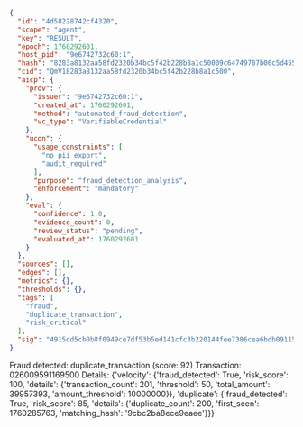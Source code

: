 ```json
{
  "id": "4d58228742cf4320",
  "scope": "agent",
  "key": "RESULT",
  "epoch": 1760292601,
  "host_pid": "9e6742732c60:1",
  "hash": "8283a8132aa58fd2320b34bc5f42b228b8a1c50009c64749787b06c5d4552457",
  "cid": "QmV18283a8132aa58fd2320b34bc5f42b228b8a1c500",
  "aicp": {
    "prov": {
      "issuer": "9e6742732c60:1",
      "created_at": 1760292601,
      "method": "automated_fraud_detection",
      "vc_type": "VerifiableCredential"
    },
    "ucon": {
      "usage_constraints": [
        "no_pii_export",
        "audit_required"
      ],
      "purpose": "fraud_detection_analysis",
      "enforcement": "mandatory"
    },
    "eval": {
      "confidence": 1.0,
      "evidence_count": 0,
      "review_status": "pending",
      "evaluated_at": 1760292601
    }
  },
  "sources": [],
  "edges": [],
  "metrics": {},
  "thresholds": {},
  "tags": [
    "fraud",
    "duplicate_transaction",
    "risk_critical"
  ],
  "sig": "4915dd5cb0b8f0949ce7df53b5ed141cfc3b220144fee7386cea6bdb09115e60"
}
```

Fraud detected: duplicate_transaction (score: 92)
Transaction: 026009591169500
Details: {'velocity': {'fraud_detected': True, 'risk_score': 100, 'details': {'transaction_count': 201, 'threshold': 50, 'total_amount': 39957393, 'amount_threshold': 10000000}}, 'duplicate': {'fraud_detected': True, 'risk_score': 85, 'details': {'duplicate_count': 200, 'first_seen': 1760285763, 'matching_hash': '9cbc2ba8ece9eaee'}}}